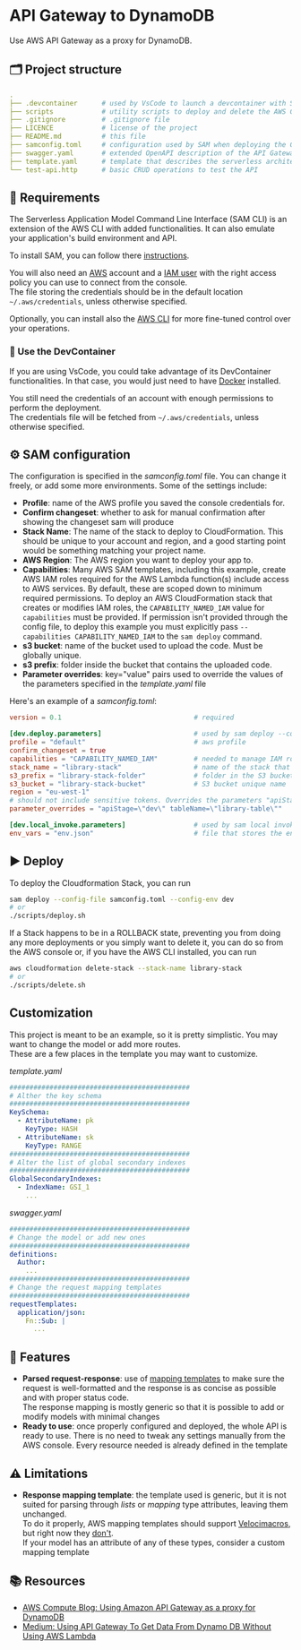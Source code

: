 # API Gateway to DynamoDB

Use AWS API Gateway as a proxy for DynamoDB.

## 🗂 Project structure

```yaml
.
├── .devcontainer      # used by VsCode to launch a devcontainer with SAM
├── scripts            # utility scripts to deploy and delete the AWS Cloudformation Stack
├── .gitignore         # .gitignore file
├── LICENCE            # license of the project
├── README.md          # this file
├── samconfig.toml     # configuration used by SAM when deploying the Cloudformation Stack
├── swagger.yaml       # extended OpenAPI description of the API Gateway configuration
├── template.yaml      # template that describes the serverless architecture and its resources
└── test-api.http      # basic CRUD operations to test the API
```

## 🧾 Requirements

The Serverless Application Model Command Line Interface (SAM CLI) is an
extension of the AWS CLI with added functionalities. It can also emulate your
application's build environment and API.

To install SAM, you can follow there
[instructions](https://docs.aws.amazon.com/serverless-application-model/latest/developerguide/serverless-sam-cli-install.html).

You will also need an [AWS](https://aws.amazon.com/) account and a
[IAM user](https://docs.aws.amazon.com/IAM/latest/UserGuide/id_users.html) with
the right access policy you can use to connect from the console.\
The file storing the credentials should be in the default location
`~/.aws/credentials`, unless otherwise specified.

Optionally, you can install also the [AWS CLI](https://aws.amazon.com/cli/) for
more fine-tuned control over your operations.

### 🐳 Use the DevContainer

If you are using VsCode, you could take advantage of its DevContainer
functionalities. In that case, you would just need to have
[Docker](https://docs.docker.com/get-docker/) installed.

You still need the credentials of an account with enough permissions to perform
the deployment.\
The credentials file will be fetched from `~/.aws/credentials`, unless otherwise
specified.

## ⚙️ SAM configuration

The configuration is specified in the _samconfig.toml_ file. You can change it
freely, or add some more environments. Some of the settings include:

- **Profile**: name of the AWS profile you saved the console credentials for.
- **Confirm changeset**: whether to ask for manual confirmation after showing
  the changeset sam will produce
- **Stack Name**: The name of the stack to deploy to CloudFormation. This should
  be unique to your account and region, and a good starting point would be
  something matching your project name.
- **AWS Region**: The AWS region you want to deploy your app to.
- **Capabilities**: Many AWS SAM templates, including this example, create AWS
  IAM roles required for the AWS Lambda function(s) include access to AWS
  services. By default, these are scoped down to minimum required permissions.
  To deploy an AWS CloudFormation stack that creates or modifies IAM roles, the
  `CAPABILITY_NAMED_IAM` value for `capabilities` must be provided. If
  permission isn't provided through the config file, to deploy this example you
  must explicitly pass `--capabilities CAPABILITY_NAMED_IAM` to the `sam deploy`
  command.
- **s3 bucket**: name of the bucket used to upload the code. Must be globally
  unique.
- **s3 prefix**: folder inside the bucket that contains the uploaded code.
- **Parameter overrides**: key="value" pairs used to override the values of the
  parameters specified in the _template.yaml_ file

Here's an example of a _samconfig.toml_:

```toml
version = 0.1                                 # required

[dev.deploy.parameters]                       # used by sam deploy --config-env dev
profile = "default"                           # aws profile
confirm_changeset = true 
capabilities = "CAPABILITY_NAMED_IAM"         # needed to manage IAM roles
stack_name = "library-stack"                  # name of the stack that will be deployed
s3_prefix = "library-stack-folder"            # folder in the S3 bucket
s3_bucket = "library-stack-bucket"            # S3 bucket unique name
region = "eu-west-1"
# should not include sensitive tokens. Overrides the parameters "apiStage" and "token"
parameter_overrides = "apiStage=\"dev\" tableName=\"library-table\"" 

[dev.local_invoke.parameters]                 # used by sam local invoke --config-env dev
env_vars = "env.json"                         # file that stores the environment variables
```

## ▶️ Deploy

To deploy the Cloudformation Stack, you can run

```bash
sam deploy --config-file samconfig.toml --config-env dev
# or
./scripts/deploy.sh
```

If a Stack happens to be in a ROLLBACK state, preventing you from doing any more
deployments or you simply want to delete it, you can do so from the AWS console
or, if you have the AWS CLI installed, you can run

```bash
aws cloudformation delete-stack --stack-name library-stack
# or
./scripts/delete.sh
```

## Customization

This project is meant to be an example, so it is pretty simplistic. You may want
to change the model or add more routes.\
These are a few places in the template you may want to customize.

_template.yaml_

```yaml
#############################################
# Alther the key schema
#############################################
KeySchema: 
  - AttributeName: pk
    KeyType: HASH
  - AttributeName: sk
    KeyType: RANGE
#############################################
# Alter the list of global secondary indexes
#############################################
GlobalSecondaryIndexes:
  - IndexName: GSI_1
    ...
```

_swagger.yaml_

```yaml
#############################################
# Change the model or add new ones
#############################################
definitions:
  Author:
    ...
#############################################
# Change the request mapping templates
#############################################
requestTemplates:
  application/json:
    Fn::Sub: |
      ...
```

## 🎨 Features

- **Parsed request-response**: use of
  [mapping templates](https://docs.aws.amazon.com/apigateway/latest/developerguide/apigateway-override-request-response-parameters.html)
  to make sure the request is well-formatted and the response is as concise as
  possible and with proper status code.\
  The response mapping is mostly generic so that it is possible to add or modify
  models with minimal changes
- **Ready to use**: once properly configured and deployed, the whole API is
  ready to use. There is no need to tweak any settings manually from the AWS
  console. Every resource needed is already defined in the template

## ⚠️ Limitations

- **Response mapping template**: the template used is generic, but it is not
  suited for parsing through _lists_ or _mapping_ type attributes, leaving them
  unchanged.\
  To do it properly, AWS mapping templates should support
  [Velocimacros](https://velocity.apache.org/engine/1.7/user-guide.html#velocimacros),
  but right now they
  [don't](https://forums.aws.amazon.com/thread.jspa?threadID=284790).\
  If your model has an attribute of any of these types, consider a custom
  mapping template

## 📚 Resources

- [AWS Compute Blog: Using Amazon API Gateway as a proxy for DynamoDB](https://aws.amazon.com/it/blogs/compute/using-amazon-api-gateway-as-a-proxy-for-dynamodb/)
- [Medium: Using API Gateway To Get Data From Dynamo DB Without Using AWS Lambda](https://medium.com/@likhita507/using-api-gateway-to-get-data-from-dynamo-db-using-without-using-aws-lambda-e51434a4f5a0)
